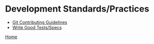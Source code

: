 # Development Standards/Practices
- [Git Contributing Guidelines](git-contributing-guidelines.md)
- [Write Good Tests/Specs](write-good-tests-specs.md)

[Home](../README.md)
